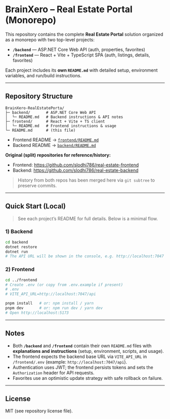# BrainXero – Real Estate Portal (Monorepo)

This repository contains the complete **Real Estate Portal** solution organized as a monorepo with two top-level projects:

- **`/backend`** — ASP.NET Core Web API (auth, properties, favorites)
- **`/frontend`** — React + Vite + TypeScript SPA (auth, listings, details, favorites)

Each project includes its **own `README.md`** with detailed setup, environment variables, and run/build instructions.

---

## Repository Structure

```
BrainXero-RealEstatePorta/
├─ backend/       # ASP.NET Core Web API
│  └─ README.md   # Backend instructions & API notes
├─ frontend/      # React + Vite + TS client
│  └─ README.md   # Frontend instructions & usage
└─ README.md      # (this file)
```

- Frontend README → [`frontend/README.md`](./frontend/README.md)  
- Backend README  → [`backend/README.md`](./backend/README.md)

**Original (split) repositories for reference/history:**
- Frontend: https://github.com/slodhi786/real-estate-frontend
- Backend:  https://github.com/slodhi786/real-estate-backend

> History from both repos has been merged here via `git subtree` to preserve commits.

---

## Quick Start (Local)

> See each project’s README for full details. Below is a minimal flow.

### 1) Backend
```bash
cd backend
dotnet restore
dotnet run
# The API URL will be shown in the console, e.g. http://localhost:7047
```

### 2) Frontend
```bash
cd ../frontend
# Create .env (or copy from .env.example if present)
# .env
# VITE_API_URL=http://localhost:7047/api

pnpm install   # or: npm install / yarn
pnpm dev       # or: npm run dev / yarn dev
# Open http://localhost:5173
```

---

## Notes

- Both **`/backend`** and **`/frontend`** contain their own `README.md` files with **explanations and instructions** (setup, environment, scripts, and usage).
- The frontend expects the backend base URL via `VITE_API_URL` in `/frontend/.env` (example: `http://localhost:7047/api`).  
- Authentication uses JWT; the frontend persists tokens and sets the `Authorization` header for API requests.
- Favorites use an optimistic update strategy with safe rollback on failure.

---

## License

MIT (see repository license file).
